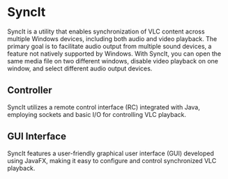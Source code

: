 # SyncIt

SyncIt is a utility that enables synchronization of VLC content across multiple Windows devices, including both audio and video playback. The primary goal is to facilitate audio output from multiple sound devices, a feature not natively supported by Windows. With SyncIt, you can open the same media file on two different windows, disable video playback on one window, and select different audio output devices.

## Controller

SyncIt utilizes a remote control interface (RC) integrated with Java, employing sockets and basic I/O for controlling VLC playback.

## GUI Interface

SyncIt features a user-friendly graphical user interface (GUI) developed using JavaFX, making it easy to configure and control synchronized VLC playback.
